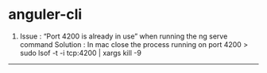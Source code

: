 # anguler-cli

1.  Issue : “Port 4200 is already in use” when running the ng serve command
    Solution : In mac close the process running on port 4200
               > sudo lsof -t -i tcp:4200 | xargs kill -9

****
